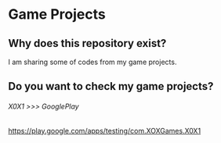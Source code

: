 # Game Projects
## Why does this repository exist?
I am sharing some of codes from my game projects.
## Do you want to check my game projects?
###### X0X1 >>> GooglePlay
https://play.google.com/apps/testing/com.XOXGames.X0X1
